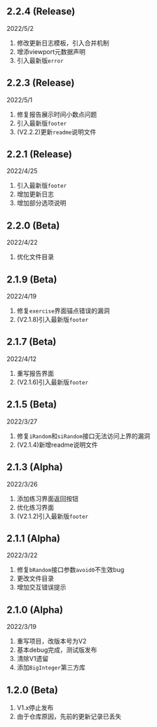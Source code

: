 ## 2.2.4 (Release)

2022/5/2
1. 修改更新日志模板，引入合并机制
2. 增添viewport元数据声明
3. 引入最新版`error`

## 2.2.3 (Release)

2022/5/1
1. 修复报告展示时间小数点问题
2. 引入最新版`footer`
3. (V2.2.2)更新`readme`说明文件

## 2.2.1 (Release)

2022/4/25
1. 引入最新版`footer`
2. 增加更新日志
3. 增加部分选项说明

## 2.2.0 (Beta)

2022/4/22
1. 优化文件目录

## 2.1.9 (Beta)

2022/4/19
1. 修复`exercise`界面锚点错误的漏洞
2. (V2.1.8)引入最新版`footer`

## 2.1.7 (Beta)

2022/4/12
1. 重写报告界面
2. (V2.1.6)引入最新版`footer`

## 2.1.5 (Beta)

2022/3/27
1. 修复`iRandom`和`siRandom`接口无法访问上界的漏洞
2. (V2.1.4)新增readme说明文件

## 2.1.3 (Alpha)

2022/3/26
1. 添加练习界面返回按钮
2. 优化练习界面
3. (V2.1.2)引入最新版`footer`

## 2.1.1 (Alpha)

2022/3/22

1. 修复`bRandom`接口参数`avoid0`不生效bug
2. 更改文件目录
3. 增加交互错误提示

## 2.1.0 (Alpha)

2022/3/19
1. 重写项目，改版本号为V2
2. 基本debug完成，测试版发布
3. 清除V1遗留
4. 添加`BigInteger`第三方库

## 1.2.0 (Beta)

1. V1.x停止发布
2. 由于仓库原因，先前的更新记录已丢失